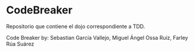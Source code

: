CodeBreaker
===========

Repositorio que contiene el dojo correspondiente a TDD.

Code Breaker by:
Sebastian García Vallejo,
Miguel Ángel Ossa Ruiz,
Farley Rúa Suárez
